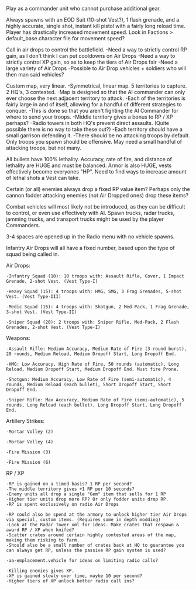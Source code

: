 Play as a commander unit who cannot purchase additional gear.

Always spawns with an EOD Suit (10-shot Vest?), 1 flash grenade, and a highly accurate, single shot, instant kill pistol with a fairly long reload time. Player has drastically increased movement speed. Look in Factions > default_base.character file for movement speed?

Call in air drops to control the battlefield.
	-Need a way to strictly control RP gain, as I don't think I can put cooldowns on Air Drops
	-Need a way to strictly control XP gain, so as to keep the tiers of Air Drops fair
	-Need a large variety of Air Drops
	-Possible to Air Drop vehicles + soldiers who will then man said vehicles?

Custom map, very linear.
	-Symmetrical, linear map. 5 territories to capture. 2 HQ's, 3 contested.
	-Map is designed so that the AI commander can only ever choose the next adjacent territory to attack.
	-Each of the territories is fairly large in and of itself, allowing for a handful of different strategies to conquer.
	-This is done so that you aren't fighting the AI Commander for where to send your troops.
	-Middle territory gives a bonus to RP / XP perhaps?
	-Radio towers in both HQ's prevent direct assaults. (Quite possible there is no way to take these out?)
	-Each territory should have a small garrison defending it.
	-There should be no attacking troops by default. Only troops you spawn should be offensive. May need a small handful of attacking troops, but not many.
	
All bullets have 100% lethality. Accuracy, rate of fire, and distance of lethality are HUGE and must be balanced.
Armor is also HUGE, vests effectively become everyones "HP". Need to find ways to increase amount of lethal shots a Vest can take.

Certain (or all) enemies always drop a fixed RP value item? Perhaps only the cannon fodder attacking enemies (not Air Dropped ones) drop these items?

Combat vehicles will most likely not be introduced, as they can be difficult to control, or even use effectively with AI. Spawn trucks, radar trucks, jamming trucks, and transport trucks might be used by the player Commanders.

3-4 spaces are opened up in the Radio menu with no vehicle spawns.

Infantry Air Drops will all have a fixed number, based upon the type of squad being called in.

Air Drops:

	-Infantry Squad (10): 10 troops with: Assault Rifle, Cover, 1 Impact Grenade, 2-shot Vest. (Vest Type-I)

	-Heavy Squad (15): 4 troops with: HMG, SMG, 3 Frag Grenades, 5-shot Vest. (Vest Type-III)

	-Medic Squad (15): 4 troops with: Shotgun, 2 Med-Pack, 1 Frag Grenade, 3-shot Vest. (Vest Type-II)

	-Sniper Squad (20): 2 troops with: Sniper Rifle, Med-Pack, 2 Flash Grenades, 2-shot Vest. (Vest Type-I)



Weapons:

	-Assault Rifle: Medium Accuracy, Medium Rate of Fire (3-round burst), 20 rounds, Medium Reload, Medium Dropoff Start, Long Dropoff End.
	
	-HMG: Low Accuracy, High Rate of Fire, 50 rounds (automatic), Long Reload, Medium Dropoff Start, Medium Dropoff End. Must fire Prone.
	
	-Shotgun: Medium Accuracy, Low Rate of Fire (semi-automatic), 4 rounds, Medium Reload (each bullet), Short Dropoff Start, Short Dropoff End.
	
	-Sniper Rifle: Max Accuracy, Medium Rate of Fire (semi-automatic), 5 rounds, Long Reload (each bullet), Long Dropoff Start, Long Dropoff End.
	
	
Artillery Strikes:

	-Mortar Volley (2)
	
	-Mortar Volley (4)
	
	-Fire Mission (3)
	
	-Fire Mission (6)
	
RP / XP

	-RP is gained on a timed basis? 1 RP per second?
	-The middle territory gives +1 RP per 10 seconds?
	-Enemy units all drop a single "Gem" item that sells for 1 RP
	-Higher tier units drop more RP? Or only fodder units drop RP.
	-RP is spent exclusively on radio Air Drops
	
	-RP could also be spend at the armory to unlock higher tier Air Drops via special, custom items. (Requires some in depth modding)
	-Look at the Radar Tower xml for ideas. Make crates that respawn & award RP / XP when knifed?
	-Scatter crates around certain highly contested areas of the map, making them risking to farm.
	-Should also be a small number of crates back at HQ to guarantee you can always get RP, unless the passive RP gain system is used?
	
	-aa-emplacement.vehicle for ideas on limiting radio calls?
	
	-Killing enemies gives XP.
	-XP is gained slowly over time, maybe 10 per second?
	-Higher tiers of XP unlock better radio call ins?
